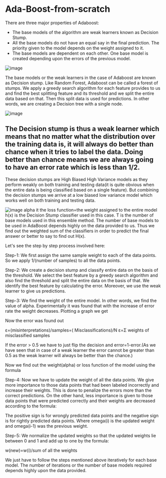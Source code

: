 # Ada-Boost-from-scratch

There are three major properties of Adaboost:

* The base models of the algorithm are weak learners known as Decision Stump.
* All the base models do not have an equal say in the final prediction. The priority given to the model depends on the weight assigned to it.
* The base models are dependent on each other. One base model is created depending upon the errors of the previous model.

![image](https://user-images.githubusercontent.com/94861619/196597746-68073e31-284e-4b05-a98d-78e599ac7d7b.png)

The base models or the weak learners in the case of Adaboost are known as Decision stump. Like Random Forest, Adaboost can be called a forest of stumps. We apply a greedy search algorithm for each feature provides to us and find the best splitting feature and its threshold and we split the entire data based on that. Then this split data is used for predictions. In other words, we are creating a Decision tree with a single node.

![image](https://user-images.githubusercontent.com/94861619/196597807-f2696f12-02ae-4a54-adc3-9be1907e6c22.png)

## The Decision stump is thus a weak learner which means that no matter what the distribution over the training data is, it will always do better than chance when it tries to label the data. Doing better than chance means we are always going to have an error rate which is less than 1/2.

These decision stumps are High Biased High Variance models as they perform weakly on both training and testing data(it is quite obvious when the entire data is being classified based on a single feature). But combining the decision stumps we arrive at a low biased low variance model which works well on both training and testing data.


![image](https://user-images.githubusercontent.com/94861619/196597864-7d53eec9-3479-48aa-b732-483596bbfd42.png)
alpha it the loss function=the weight assigned to the entire model
h(x) is the Decision Stump classifier used in this case.
T is the number of base models used in this ensemble method. The number of base models to be used in AdaBoost depends highly on the data provided to us.
Thus we find out the weighted sum of the classifiers in order to predict the final answer or better to say to find out H(x).

Let's see the step by step process involved here:

Step-1: We first assign the same sample weight to each of the data points. So we apply 1/(number of samples) to all the data points.


Step-2: We create a decision stump and classify entire data on the basis of the threshold. We select the best feature by a greedy search algorithm and also find the threshold and split the entire data on the basis of that. We identify the best feature by calculating the error. Moreover, we use the weak learner to give us predictions.


Step-3: We find the weight of the entire model. In other words, we find the value of alpha. Experimentally it was found that with the increase of error rate the weight decreases. Plotting a graph we get


Now the error was found out

ε=(misinterpretations)/samples=( Misclassifications)/N
ε=Σ weights of misclassified samples

If the error > 0.5 we have to just flip the decision and error=1-error.(As we have seen that in case of a weak learner the error cannot be greater than 0.5 as the weak learner will always be better than the chance.)

Now we find out the weight(alpha) or loss function of the model using the formula


Step-4: Now we have to update the weight of all the data points. We give more importance to those data points that had been labeled incorrectly and increase their weights. This is done to penalize the errors more than the correct predictions. On the other hand, less importance is given to those data points that were predicted correctly and their weights are decreased according to the formula:


The positive sign is for wrongly predicted data points and the negative sign is for rightly predicted data points. Where omega(i) is the updated weight and omega(i-1) was the previous weight.

Step-5: We normalize the updated weights so that the updated weights lie between 0 and 1 and add up to one by the formula:

w(new)=w(i)/sum of all the weights

We just have to follow the steps mentioned above iteratively for each base model. The number of iterations or the number of base models required depends highly upon the data provided.
